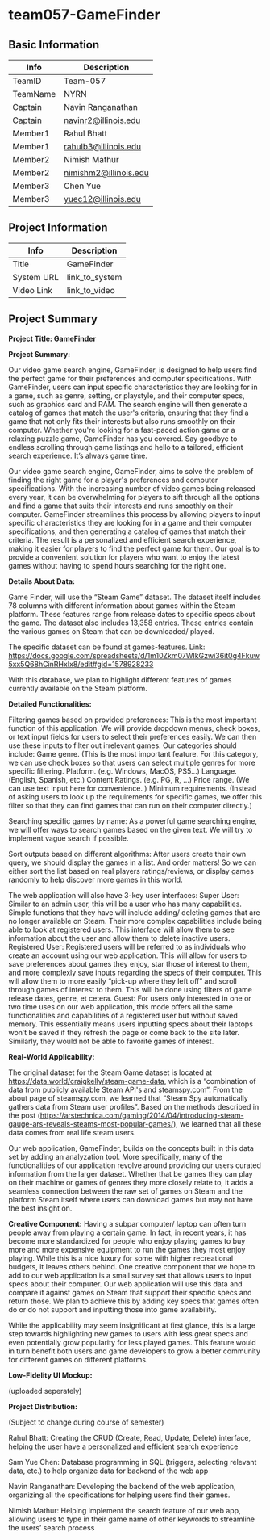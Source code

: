 # team057-GameFinder

## Basic Information

|   Info      |        Description     |
| ----------- | ---------------------- |
| TeamID      |        Team-057        |
| TeamName    |         NYRN           |
| Captain     |  Navin Ranganathan     |
| Captain     |  navinr2@illinois.edu  |
| Member1     |      Rahul Bhatt       |
| Member1     |  rahulb3@illinois.edu  |
| Member2     |  Nimish Mathur         |
| Member2     | nimishm2@illinois.edu  |
| Member3     |     Chen Yue           |
| Member3     |   yuec12@illinois.edu  |

## Project Information

|   Info      |        Description     |
| ----------- | ---------------------- |
|  Title      |       GameFinder       |
| System URL  |      link_to_system    |
| Video Link  |      link_to_video     |

## Project Summary

**Project Title: GameFinder**

**Project Summary:**

Our video game search engine, GameFinder, is designed to help users find the perfect game for their preferences and computer specifications. With GameFinder, users can input specific characteristics they are looking for in a game, such as genre, setting, or playstyle, and their computer specs, such as graphics card and RAM. The search engine will then generate a catalog of games that match the user's criteria, ensuring that they find a game that not only fits their interests but also runs smoothly on their computer. Whether you're looking for a fast-paced action game or a relaxing puzzle game, GameFinder has you covered. Say goodbye to endless scrolling through game listings and hello to a tailored, efficient search experience. It’s always game time. 

Our video game search engine, GameFinder, aims to solve the problem of finding the right game for a player's preferences and computer specifications. With the increasing number of video games being released every year, it can be overwhelming for players to sift through all the options and find a game that suits their interests and runs smoothly on their computer. GameFinder streamlines this process by allowing players to input specific characteristics they are looking for in a game and their computer specifications, and then generating a catalog of games that match their criteria. The result is a personalized and efficient search experience, making it easier for players to find the perfect game for them. Our goal is to provide a convenient solution for players who want to enjoy the latest games without having to spend hours searching for the right one.

**Details About Data:**

Game Finder, will use the “Steam Game” dataset. The dataset itself includes 78 columns with different information about games within the Steam platform. These features range from release dates to specific specs about the game. The dataset also includes 13,358 entries. These entries contain the various games on Steam that can be downloaded/ played.


The specific dataset can be found at games-features.
Link: https://docs.google.com/spreadsheets/d/1m10Zkm07WIkGzwi36it0g4Fkuw5xx5Q68hCinRHxIx8/edit#gid=1578928233 


With this database, we plan to highlight different features of games currently available on the Steam platform. 

**Detailed Functionalities:**


Filtering games based on provided preferences: 
This is the most important function of this application. We will provide dropdown menus, check boxes, or text input fields for users to select their preferences easily. We can then use these inputs to filter out irrelevant games. 
Our categories should include:
Game genre. (This is the most important feature. For this category, we can use check boxes so that users can select multiple genres for more specific filtering. 
Platform. (e.g. Windows, MacOS, PS5…)
Language. (English, Spanish, etc.)
Content Ratings. (e.g. PG, R, …)
Price range. (We can use text input here for convenience. )
Minimum requirements. (Instead of asking users to look up the requirements for specific games, we offer this filter so that they can find games that can run on their computer directly.)


Searching specific games by name: 
As a powerful game searching engine, we will offer ways to search games based on the given text. We will try to implement vague search if possible. 


Sort outputs based on different algorithms:
After users create their own query, we should display the games in a list. And order matters! So we can either sort the list based on real players ratings/reviews, or display games randomly to help discover more games in this world. 


The web application will also have 3-key user interfaces:
Super User: Similar to an admin user, this will be a user who has many capabilities. Simple functions that they have will include adding/ deleting games that are no longer available on Steam. Their more complex capabilities include being able to look at registered users. This interface will allow them to see information about the user and allow them to delete inactive users.
Registered User: Registered users will be referred to as individuals who create an account using our web application. This will allow for users to save preferences about games they enjoy, star those of interest to them, and more complexly save inputs regarding the specs of their computer. This will allow them to more easily “pick-up where they left off” and scroll through games of interest to them. This will be done using filters of game release dates, genre, et cetera.
Guest: For users only interested in one or two time uses on our web application, this mode offers all the same functionalities and capabilities of a registered user but without saved memory. This essentially means users inputting specs about their laptops won’t be saved if they refresh the page or come back to the site later. Similarly, they would not be able to favorite games of interest. 



**Real-World Applicability:**

The original dataset for the Steam Game dataset is located at https://data.world/craigkelly/steam-game-data, which is a “combination of data from publicly available Steam API's and steamspy.com”. 
From the about page of steamspy.com, we learned that “Steam Spy automatically gathers data from Steam user profiles”. Based on the methods described in the post (https://arstechnica.com/gaming/2014/04/introducing-steam-gauge-ars-reveals-steams-most-popular-games/), we learned that all these data comes from real life steam users. 

Our web application, GameFinder, builds on the concepts built in this data set by adding an analyzation tool. More specifically, many of the functionalities of our application revolve around providing our users curated information from the larger dataset. Whether that be games they can play on their machine or games of genres they more closely relate to, it adds a seamless connection between the raw set of games on Steam and the platform Steam itself where users can download games but may not have the best insight on. 


**Creative Component:**
Having a subpar computer/ laptop can often turn people away from playing a certain game. In fact, in recent years, it has become more standardized for people who enjoy playing games to buy more and more expensive equipment to run the games they most enjoy playing. While this is a nice luxury for some with higher recreational budgets, it leaves others behind. One creative component that we hope to add to our web application is a small survey set that allows users to input specs about their computer. Our web application will use this data and compare it against games on Steam that support their specific specs and return those. We plan to achieve this by adding key specs that games often do or do not support and inputting those into game availability.


While the applicability may seem insignificant at first glance, this is a large step towards highlighting new games to users with less great specs and even potentially grow popularity for less played games. This feature would in turn benefit both users and game developers to grow a better community for different games on different platforms.




**Low-Fidelity UI Mockup:**

(uploaded seperately)

**Project Distribution:**

(Subject to change during course of semester)


Rahul Bhatt: Creating the CRUD (Create, Read, Update, Delete)  interface, helping the user have a personalized and efficient search experience


Sam Yue Chen: Database programming in SQL (triggers, selecting relevant  data, etc.) to help organize data for backend of the web app


Navin Ranganathan: Developing the backend of the web application, organizing all the specifications for helping users find their games. 


Nimish Mathur: Helping implement the search feature of our web app, allowing users to type in their game name of other keywords to streamline the users’ search process



